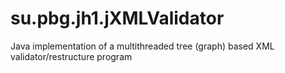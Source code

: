 # su.pbg.jh1.jXMLValidator
Java implementation of a multithreaded tree (graph) based XML validator/restructure program 

